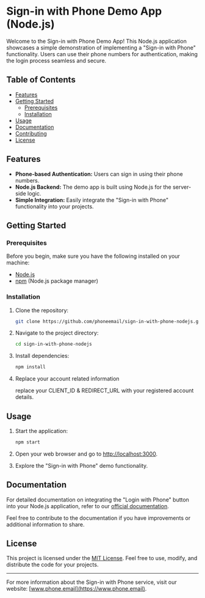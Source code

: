 # Sign-in with Phone Demo App (Node.js)

Welcome to the Sign-in with Phone Demo App! This Node.js application showcases a simple demonstration of implementing a "Sign-in with Phone" functionality. Users can use their phone numbers for authentication, making the login process seamless and secure.

## Table of Contents

- [Features](#features)
- [Getting Started](#getting-started)
  - [Prerequisites](#prerequisites)
  - [Installation](#installation)
- [Usage](#usage)
- [Documentation](#documentation)
- [Contributing](#contributing)
- [License](#license)

## Features

- **Phone-based Authentication:** Users can sign in using their phone numbers.
- **Node.js Backend:** The demo app is built using Node.js for the server-side logic.
- **Simple Integration:** Easily integrate the "Sign-in with Phone" functionality into your projects.

## Getting Started

### Prerequisites

Before you begin, make sure you have the following installed on your machine:

- [Node.js](https://nodejs.org/)
- [npm](https://www.npmjs.com/) (Node.js package manager)

### Installation

1. Clone the repository:

    ```bash
    git clone https://github.com/phoneemail/sign-in-with-phone-nodejs.git
    ```

2. Navigate to the project directory:

    ```bash
    cd sign-in-with-phone-nodejs
    ```

3. Install dependencies:

    ```bash
    npm install
    ```

4. Replace your account related information
   
    replace your CLIENT_ID & REDIRECT_URL with your registered account details.
     

## Usage

1. Start the application:

    ```bash
    npm start
    ```

2. Open your web browser and go to [http://localhost:3000](http://localhost:3000).

3. Explore the "Sign-in with Phone" demo functionality.

## Documentation

For detailed documentation on integrating the "Login with Phone" button into your Node.js application, refer to our [official documentation](https://www.phone.email/docs#nodejs).

Feel free to contribute to the documentation if you have improvements or additional information to share.



## License

This project is licensed under the [MIT License](LICENSE). Feel free to use, modify, and distribute the code for your projects.

---

For more information about the Sign-in with Phone service, visit our website: [www.phone.email](https://www.phone.email).

